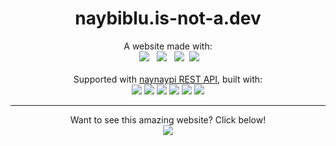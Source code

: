 <h1 align="center">
  naybiblu.is-not-a.dev
</h1>
<p align="center">
  A website made with:<br>
   <img
    src="https://img.shields.io/badge/HTML5-00008B?style=for-the-badge&logo=html5&logoColor=E34F26"/> 
   <img
    src="https://img.shields.io/badge/CSS3-00008B?style=for-the-badge&logo=css3&logoColor=1572B6"/> 
   <img
    src="https://img.shields.io/badge/JS-00008B?style=for-the-badge&logo=javascript&logoColor=F7DF1E"/>
  <img src="https://img.shields.io/badge/GITHUB%20PAGES-00008B?style=for-the-badge&logo=Github%20Pages&logoColor=white"/>
  <br><br>Supported with <u>naynaypi REST API</u>, built with:<br>
  <img
   src="https://img.shields.io/badge/RAILWAY-00008B?style=for-the-badge&logo=railway&logoColor=white"/>
  <img
   src="https://img.shields.io/badge/NODE%20JS-00008B?style=for-the-badge&logo=nodedotjs&logoColor=339933"/>
  <img
   src="https://img.shields.io/badge/EXPRESS%20JS-00008B?style=for-the-badge&logo=express&logoColor=white"/>
  <img
   src="https://img.shields.io/badge/MONGODB-00008B?style=for-the-badge&logo=mongodb&logoColor=4EA94B"/>
  <img
   src="https://img.shields.io/badge/DISCORD%20API-00008B?style=for-the-badge&logo=discord&logoColor=blue"/>
  <img
   src="https://img.shields.io/badge/NODEMAILER-00008B?style=for-the-badge&logo=nodemailer&logoColor=white"/>
</p>
<hr>
<p align="center">
  Want to see this amazing website? Click below!<br>
  <a href="https://naybiblu.is-not-a.dev">
    <img
     src="https://img.shields.io/badge/TELEPORT-00008B?style=for-the-badge&logo=none&logoColor=white"/>
  </a>
</p> 

